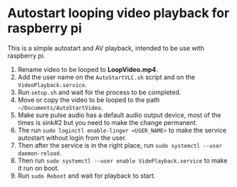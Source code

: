 # Autostart looping video playback for raspberry pi

This is a simple autostart and AV playback, intended to be use with raspberry pi.

1. Rename video to be looped to **LoopVideo.mp4**.
2. Add the user name on the `AutoStartVLC.sh` script and on the `VideoPlayback.service`.
3. Run `setup.sh` and wait for the process to be completed.
4. Move or copy the video to be looped to the path `~/Documents/AutoStartVideo`.
5. Make sure pulse audio has a default audio output device, most of the times is sink#2 but you need to make the change permanent.
6. The run `sudo loginctl enable-linger <USER_NAME>` to make the service autostart without login from the user.
7. Then after the service is in the right place, run `sudo systemctl --user daemon-reload`.
8. Then run `sudo systemctl --user enable VidePlayback.service` to make it run on boot.
9. Run `sudo Reboot` and wait for playback to start.
